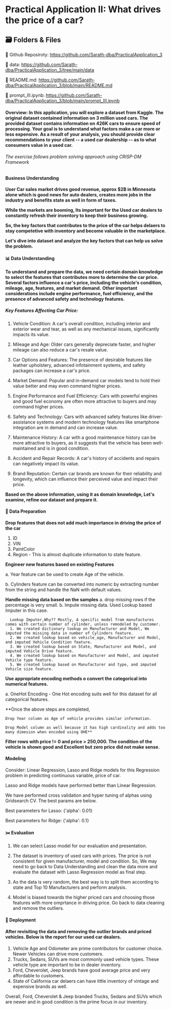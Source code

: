 # Practical Application II: What drives the price of a car?

## 🗃️ Folders & Files

🔗 Github Reposiroty: https://github.com/Sarath-dba/PracticalApplication_3

🔗 data: https://github.com/Sarath-dba/PracticalApplication_3/tree/main/data

🔗 README.md: https://github.com/Sarath-dba/PracticalApplication_3/blob/main/README.md

🔗 prompt_III.ipynb: https://github.com/Sarath-dba/PracticalApplication_3/blob/main/prompt_III.ipynb

#### Overview: In this application, you will explore a dataset from Kaggle. The original dataset contained information on 3 million used cars. The provided dataset contains information on 426K cars to ensure speed of processing. Your goal is to understand what factors make a car more or less expensive. As a result of your analysis, you should provide clear recommendations to your client -- a used car dealership -- as to what consumers value in a used car.

###### The exercise follows problem solving approach using CRISP-DM Framework

#### Business Understanding

**User Car sales market drives good revenue, approx $2B in Minnesota alone which is good news for auto dealers, creates more jobs in the industry and benefits state as well in form of taxes.**

**While the markets are booming, Its important for the Used car dealers to constantly refresh their inventory to keep their business growing.**

**So, the key factors that contributes to the price of the car helps delaers to stay competetive with inventory and become valuable in the marketplace.**

**Let's dive into dataset and analyze the key factors that can help us solve the problem.**

#### 📊 Data Understanding

**To understand and prepare the data, we need certain domain knowledge to select the features that contributes more to determine the car price.**
**Several factors influence a car's price, including the vehicle's condition, mileage, age, features, and market demand.**
**Other important considerations include engine performance, fuel efficiency, and the presence of advanced safety and technology features.** 

##### Key Features Affecting Car Price:

1. Vehicle Condition:
    A car's overall condition, including interior and exterior wear and tear, as well as any mechanical issues, significantly impacts its value.
 
2. Mileage and Age:
    Older cars generally depreciate faster, and higher mileage can also reduce a car's resale value. 

3. Car Options and Features:
The presence of desirable features like leather upholstery, advanced infotainment systems, and safety packages can increase a car's price. 

4. Market Demand:
Popular and in-demand car models tend to hold their value better and may even command higher prices. 

5. Engine Performance and Fuel Efficiency:
Cars with powerful engines and good fuel economy are often more attractive to buyers and may command higher prices. 

6. Safety and Technology:
Cars with advanced safety features like driver-assistance systems and modern technology features like smartphone integration are in demand and can increase value. 

7. Maintenance History:
A car with a good maintenance history can be more attractive to buyers, as it suggests that the vehicle has been well-maintained and is in good condition. 

8. Accident and Repair Records:
A car's history of accidents and repairs can negatively impact its value. 

9. Brand Reputation:
Certain car brands are known for their reliability and longevity, which can influence their perceived value and impact their price. 

**Based on the above information, using it as domain knowledge, Let's examine, refine our dataset and prepare it.**

#### 🧹 Data Preparation

**Drop features that does not add much importance in driving the price of the car**
1. ID
2. VIN
3. PaintColor
4. Region - This is almost duplicate information to state feature.

**Engineer new features based on existing Features**

   a. Year feature can be used to create Age of the vehicle.
   
   b. Cylinders feature can be converted into numeric by extracting number from the string and handle the NaN with default values.
   
**Handle missing data based on the samples**
   a. drop missing rows if the percentage is very small.
   b. Impute missing data. Used Lookup based Imputer in this case.
   
      Lookup Imputer,Why?? Mostly, A specific model from manufactures comes with certain number of cylinder, unless remodeled by customer.
      1. We created dictionary lookup on Manufacturer and Model, We imputed the missing data in number of Cylinders feature.
      2. We created lookup based on vehicle_age, Manufacturer and Model, and imputed Vehicle Condition feature.
      3. We created lookup based on State, Manufacturer and Model, and imputed Vehicle Drive feature.
      4. We created lookup based on Manufacturer and Model, and imputed Vehicle type feature.
      5. We created lookup based on Manufacturer and type, and imputed Vehicle size feature.      

**Use appropriate encoding methods o convert the categorical into numerical features.**

   a. OneHot Encoding - One Hot encoding suits well for this dataset for all categorical features.

**Once the above steps are completed, 

    Drop Year column as Age of vehicle provides similar information.
    
    Drop Model column as well because it has high cardinality and adds too many dimesion when encoded using OHE**

**Filter rows with price != 0 and price > 250,000. The condition of the vehicle is shown good and Excellent but zero price did not make sense.**

#### Modeling

Consider: Linear Regression, Lasso and Ridge models for this Regression problem in predicting continuous variable, price of car.

Lasso and Ridge models have performed better than Linear Regression.

We have performed cross validation and hyper tuning of alphas using Gridsearch CV. The best params are below.

Best parameters for Lasso: {'alpha': 0.01}


Best parameters for Ridge: {'alpha': 0.1}

#### ✂️ Evaluation

1. We can select Lasso model for our evaluation and presentation.

2. The dataset is inventory of used cars with prices. The price is not consistent for given manufacturer, model and condition. So, We may need to go back to Data Understanding and clean the data more and evaluate the dataset with Lasso Regression model as final step.

3. As the data is very random, the best way is to split them according to state and Top 10 Manufacturers and perform analysis.

4. Model is biased towards the higher priced cars and choosing those features with more omprtance in driving price. Go back to data cleaning and remove the outliers.

#### 📝 Deployment

#### After revisiting the data and removing the outlier brands and priced vehicles. Below is the report for our used car dealers.

1. Vehicle Age and Odometer are prime contributors for customer choice. Newer Vehicles can drive more customers.
2. Trucks, Sedans, SUVs are most commonly used vehicle types. These vehicle type are important to be in dealer inventory.
3. Ford, Cheverolet, Jeep brands have good average price and very affordable to customers.
4. State of California car delaers can have little inventory of vintage and expensive brands as well.

Overall, Ford, Cheverolet & Jeep branded Trucks, Sedans and SUVs which are newer and in good condition is the prime focus in our inventory.






